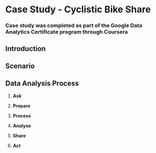 # Case Study - Cyclistic Bike Share
### Case study was completed as part of the Google Data Analytics Certificate program through Coursera

## Introduction


## Scenario

## Data Analysis Process
1. **Ask**

2. **Prepare**

3. **Process**

4. **Analyse**

5. **Share**

6. **Act**
